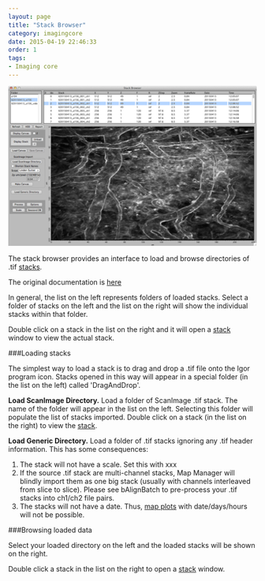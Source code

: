 ```yaml
---
layout: page
title: "Stack Browser"
category: imagingcore
date: 2015-04-19 22:46:33
order: 1
tags:
- Imaging core
---
```


<IMG class="img-float-left" SRC="../images/mm3/mm3-stack-browser.png" WIDTH="800">

<div class="print-page-break"></div>

 
The stack browser provides an interface to load and browse directories of .tif [stacks][3].

The original documentation is [here][2]

In general, the list on the left represents folders of loaded stacks. Select a folder of stacks on the left and the list on the right will show the individual stacks within that folder.

Double click on a stack in the list on the right and it will open a [stack][3] window to view the actual stack.

###Loading stacks

The simplest way to load a stack is to drag and drop a .tif file onto the Igor program icon. Stacks opened in this way will appear in a special folder (in the list on the left) called 'DragAndDrop'.

**Load ScanImage Directory.** Load a folder of ScanImage .tif stack. The name of the folder will appear in the list on the left. Selecting this folder will populate the list of stacks imported. Double click on a stack (in the list on the right) to view the [stack][3].

**Load Generic Directory.** Load a folder of .tif stacks ignoring any .tif header information. This has some consequences:

 1. The stack will not have a scale. Set this with xxx
 2. If the source .tif stack are multi-channel stacks, Map Manager will blindly import them as one big stack (usually with channels interleaved from slice to slice). Please see bAlignBatch to pre-process your .tif stacks into ch1/ch2 file pairs.
 3. The stacks will not have a date. Thus, [map plots][4] with date/days/hours will not be possible.


###Browsing loaded data

Select your loaded directory on the left  and the loaded stacks will be shown on the right.

Double click a stack in the list on the right to open a [stack][3] window.


[1]: /mapmanager/stack-browser/
[2]: http://www.robertcudmore.org/maptracker/v2/stack-browser/
[3]: /mapmanager/stack/
[4]: /mapmanager/map-plot/
